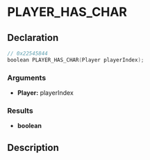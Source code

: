 # PLAYER_HAS_CHAR

## Declaration
```cpp
// 0x22545844
boolean PLAYER_HAS_CHAR(Player playerIndex);
```

### Arguments
- **Player:** playerIndex

### Results
- **boolean**

## Description
